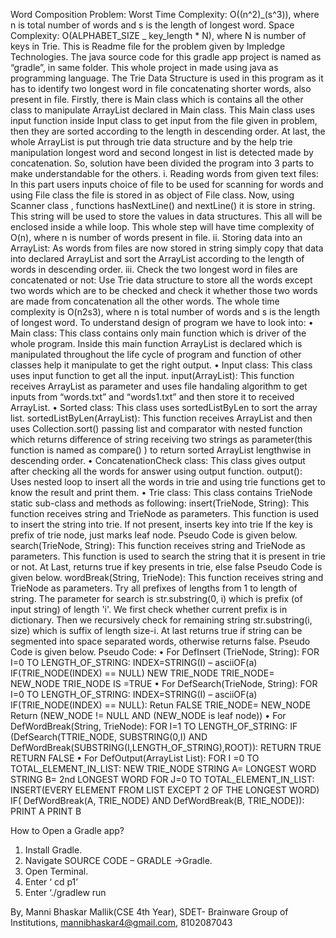 Word Composition Problem:
Worst Time Complexity: O((n^2)_(s^3)), where n is total number of words and s is the length of longest word.
Space Complexity: O(ALPHABET_SIZE _ key_length \* N), where N is number of keys in Trie.
This is Readme file for the problem given by Impledge Technologies. The java source code for this gradle app project is named as “gradle”, in same folder. This whole project in made using java as programming language.
The Trie Data Structure is used in this program as it has to identify two longest word in file concatenating shorter words, also present in file. Firstly, there is Main class which is contains all the other class to manipulate ArrayList declared in Main class. This Main class uses input function inside Input class to get input from the file given in problem, then they are sorted according to the length in descending order. At last, the whole ArrayList is put through trie data structure and by the help trie manipulation longest word and second longest in list is detected made by concatenation.
So, solution have been divided the program into 3 parts to make understandable for the others.
i. Reading words from given text files: In this part users inputs choice of file to be used for scanning for words and using File class the file is stored in as object of File class. Now, using Scanner class , functions hasNextLine() and nextLine() it is store in string. This string will be used to store the values in data structures. This all will be enclosed inside a while loop. This whole step will have time complexity of O(n), where n is number of words present in file.
ii. Storing data into an ArrayList: As words from files are now stored in string simply copy that data into declared ArrayList and sort the ArrayList according to the length of words in descending order.
iii. Check the two longest word in files are concatenated or not: Use Trie data structure to store all the words except two words which are to be checked and check it whether those two words are made from concatenation all the other words. The whole time complexity is O(n2s3), where n is total number of words and s is the length of longest word.
To understand design of program we have to look into:
• Main class: This class contains only main function which is driver of the whole program. Inside this main function ArrayList is declared which is manipulated throughout the life cycle of program and function of other classes help it manipulate to get the right output.
• Input class: This class uses input function to get all the input.
input(ArrayList): This function receives ArrayList as parameter and uses file handaling algorithm to get inputs from “words.txt” and “words1.txt” and then store it to received ArrayList.
• Sorted class: This class uses sortedListByLen to sort the array list.
sortedListByLen(ArrayList): This function receives ArrayList and then uses Collection.sort() passing list and comparator with nested function which returns difference of string receiving two strings as parameter(this function is named as compare() ) to return sorted ArrayList lengthwise in descending order.
• ConcatenationCheck class: This class gives output after checking all the words for answer using output function.
output(): Uses nested loop to insert all the words in trie and using trie functions get to know the result and print them.
• Trie class: This class contains TrieNode static sub-class and methods as following:
insert(TrieNode, String): This function receives string and TrieNode as parameters. This function is used to insert the string into trie. If not present, inserts key into trie If the key is prefix of trie node, just marks leaf node. Pseudo Code is given below.
search(TrieNode, String): This function receives string and TrieNode as parameters. This function is used to search the string that it is present in trie or not. At Last, returns true if key presents in trie, else false Pseudo Code is given below.
wordBreak(String, TrieNode): This function receives string and TrieNode as parameters. Try all prefixes of lengths from 1 to length of string. The parameter for search is str.substring(0, i) which is prefix (of input string) of length 'i'. We first check whether current prefix is in dictionary. Then we recursively check for remaining string str.substring(i, size) which is suffix of length size-i. At last returns true if string can be segmented into space separated words, otherwise returns false. Pseudo Code is given below.
Pseudo Code:
• For DefInsert (TrieNode, String):
FOR I=0 TO LENGTH_OF_STRING:
INDEX=STRING(I) – asciiOF(a)
IF(TRIE_NODE(INDEX) == NULL)
NEW TRIE_NODE
TRIE_NODE= NEW_NODE
TRIE_NODE IS =TRUE
• For DefSearch(TrieNode, String):
FOR I=0 TO LENGTH_OF_STRING:
INDEX=STRING(I) – asciiOF(a)
IF(TRIE_NODE(INDEX) == NULL):
Retun FALSE
TRIE_NODE= NEW_NODE
Return (NEW_NODE != NULL AND (NEW_NODE is leaf node))
• For DefWordBreak(String, TrieNode):
FOR I=1 TO LENGTH_OF_STRING:
IF (DefSearch(TTRIE_NODE, SUBSTRING(0,I) AND DefWordBreak(SUBSTRING(I,LENGTH_OF_STRING),ROOT)):
RETURN TRUE
RETURN FALSE
• For DefOutput(ArrayList List):
FOR I =0 TO TOTAL_ELEMENT_IN_LIST:
NEW TRIE_NODE
STRING A= LONGEST WORD
STRING B= 2nd LONGEST WORD
FOR J=0 TO TOTAL_ELEMENT_IN_LIST:
INSERT(EVERY ELEMENT FROM LIST EXCEPT 2 OF THE LONGEST WORD)
IF( DefWordBreak(A, TRIE_NODE) AND DefWordBreak(B, TRIE_NODE)):
PRINT A
PRINT B

How to Open a Gradle app?

1. Install Gradle.
2. Navigate SOURCE CODE – GRADLE ->Gradle.
3. Open Terminal.
4. Enter ‘ cd p1’
5. Enter ‘./gradlew run

By,
Manni Bhaskar Mallik(CSE 4th Year),
SDET- Brainware Group of Institutions,
mannibhaskar4@gmail.com,
8102087043
